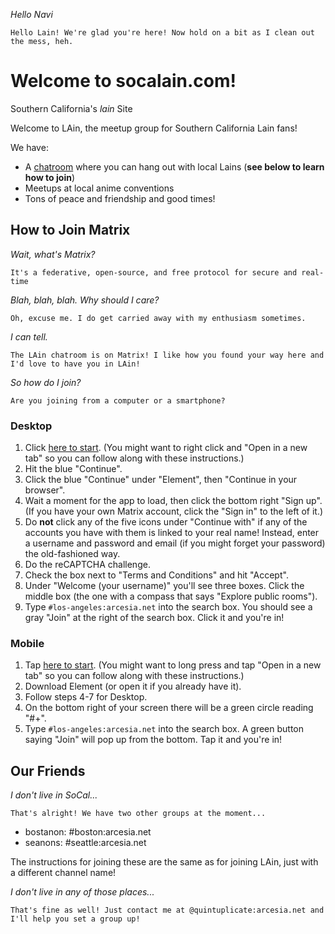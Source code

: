 _Hello Navi_

`Hello Lain! We're glad you're here! Now hold on a bit as I clean out the mess, heh.`

# Welcome to socalain.com!

Southern California's _lain_ Site

Welcome to LAin, the meetup group for Southern California Lain fans!

We have:
- A [chatroom](https://matrix.to/#/#los-angeles:arcesia.net) where you can hang out with local Lains (**see below to learn how to join**)
- Meetups at local anime conventions
- Tons of peace and friendship and good times!

## How to Join Matrix

_Wait, what's Matrix?_

`It's a federative, open-source, and free protocol for secure and real-time`

_Blah, blah, blah. Why should I care?_

`Oh, excuse me. I do get carried away with my enthusiasm sometimes. `

_I can tell._

`The LAin chatroom is on Matrix! I like how you found your way here and I'd love to have you in LAin!`

_So how do I join?_

`Are you joining from a computer or a smartphone?`
### Desktop
1. Click [here to start](https://matrix.to/#/#los-angeles:arcesia.net). (You might want to right click and "Open in a new tab" so you can follow along with these instructions.)
2. Hit the blue "Continue".
3. Click the blue "Continue" under "Element", then "Continue in your browser".
4. Wait a moment for the app to load, then click the bottom right "Sign up". (If you have your own Matrix account, click the "Sign in" to the left of it.)
5. Do **not** click any of the five icons under "Continue with" if any of the accounts you have with them is linked to your real name! Instead, enter a username and password and email (if you might forget your password) the old-fashioned way.
6. Do the reCAPTCHA challenge.
7. Check the box next to "Terms and Conditions" and hit "Accept".
8. Under "Welcome (your username)" you'll see three boxes. Click the middle box (the one with a compass that says "Explore public rooms").
9. Type `#los-angeles:arcesia.net` into the search box. You should see a gray "Join" at the right of the search box. Click it and you're in!
### Mobile
1. Tap [here to start](https://matrix.to/#/#los-angeles:arcesia.net). (You might want to long press and tap "Open in a new tab" so you can follow along with these instructions.)
2. Download Element (or open it if you already have it).
3. Follow steps 4-7 for Desktop.
4. On the bottom right of your screen there will be a green circle reading "#+". 
5. Type `#los-angeles:arcesia.net` into the search box. A green button saying "Join" will pop up from the bottom. Tap it and you're in!

## Our Friends
_I don't live in SoCal..._

`That's alright! We have two other groups at the moment...`

- bostanon: #boston:arcesia.net
- seanons: #seattle:arcesia.net

The instructions for joining these are the same as for joining LAin, just with a different channel name!

_I don't live in any of those places..._

`That's fine as well! Just contact me at @quintuplicate:arcesia.net and I'll help you set a group up!`
